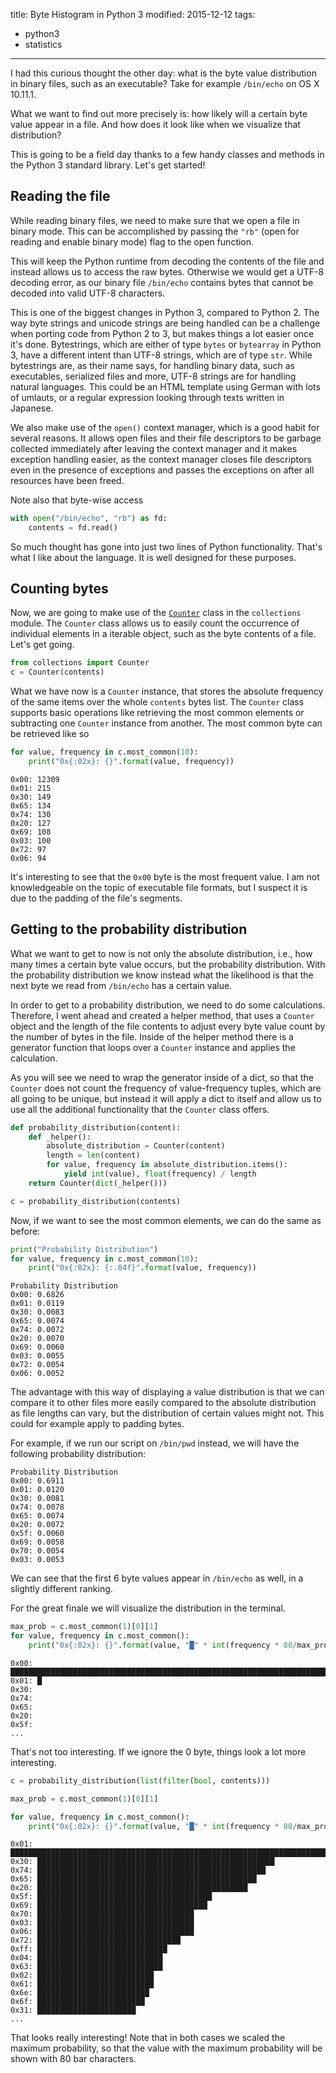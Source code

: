 title: Byte Histogram in Python 3
modified: 2015-12-12
tags:
  - python3
  - statistics
---
I had this curious thought the other day: what is the byte value distribution
in binary files, such as an executable? Take for example `/bin/echo` on OS X
10.11.1.

What we want to find out more precisely is: how likely will a certain byte value
appear in a file. And how does it look like when we visualize that distribution?

This is going to be a field day thanks to a few handy classes and methods in the
Python 3 standard library. Let's get started!

## Reading the file
While reading binary files, we need to make sure that we open a file in binary
mode. This can be accomplished by passing the `"rb"` (open for reading and
enable binary mode) flag to the open function.

This will keep the Python runtime from decoding the contents of the file and
instead allows us to access the raw bytes. Otherwise we would get a UTF-8
decoding error, as our binary file `/bin/echo` contains bytes that cannot be
decoded into valid UTF-8 characters.

This is one of the biggest changes in Python 3, compared to Python 2. The way
byte strings and unicode strings are being handled can be a challenge when
porting code from Python 2 to 3, but makes things a lot easier once it's done.
Bytestrings, which are either of type `bytes` or `bytearray` in Python 3,  have
a different intent than UTF-8 strings, which are of type `str`. While
bytestrings are, as their name says, for handling binary data, such as
executables, serialized files and more, UTF-8 strings are for handling natural
languages. This could be an HTML template using German with lots of umlauts, or
a regular expression looking through texts written in Japanese.

We also make use of the `open()` context manager, which is a good habit for
several reasons. It allows open files and their file descriptors to be garbage
collected immediately after leaving the context manager and it makes exception
handling easier, as the context manager closes file descriptors even in the
presence of exceptions and passes the exceptions on after all resources have
been freed.

Note also that byte-wise access

```python
with open("/bin/echo", "rb") as fd:
    contents = fd.read()
```

So much thought has gone into just two lines of Python functionality. That's
what I like about the language. It is well designed for these purposes.

## Counting bytes
Now, we are going to make use of the
[`Counter`](https://docs.python.org/3.5/library/collections.html#collections.Counter)
class in the `collections` module. The `Counter` class allows us to easily count
the occurrence of individual elements in a iterable object, such as the byte
contents of a file. Let's get going.

```python
from collections import Counter
c = Counter(contents)
```

What we have now is a `Counter` instance, that stores the absolute frequency of
the same items over the whole `contents` bytes list. The `Counter` class
supports basic operations like retrieving the most common elements or
subtracting one `Counter` instance from another. The most common byte can be
retrieved like so

```python
for value, frequency in c.most_common(10):
    print("0x{:02x}: {}".format(value, frequency))
```

```
0x00: 12309
0x01: 215
0x30: 149
0x65: 134
0x74: 130
0x20: 127
0x69: 108
0x03: 100
0x72: 97
0x06: 94
```

It's interesting to see that the `0x00` byte is the most frequent value. I am
not knowledgeable on the topic of executable file formats, but I suspect it is
due to the padding of the file's segments.

## Getting to the probability distribution
What we want to get to now is not only the absolute distribution, i.e., how many
times a certain byte value occurs, but the probability distribution. With the
probability distribution we know instead what the likelihood is that the next
byte we read from `/bin/echo` has a certain value.

In order to get to a probability distribution, we need to do some calculations.
Therefore, I went ahead and created a helper method, that uses a `Counter`
object and the length of the file contents to adjust every byte value count by
the number of bytes in the file. Inside of the helper method there is a
generator function that loops over a `Counter` instance and applies the
calculation.

As you will see we need to wrap the generator inside of a dict, so that the
`Counter` does not count the frequency of value-frequency tuples, which are all
going to be unique, but instead it will apply a dict to itself and allow us to
use all the additional functionality that the `Counter` class offers.

```python
def probability_distribution(content):
    def _helper():
        absolute_distribution = Counter(content)
        length = len(content)
        for value, frequency in absolute_distribution.items():
            yield int(value), float(frequency) / length
    return Counter(dict(_helper()))

c = probability_distribution(contents)
```

Now, if we want to see the most common elements, we can do the same as before:

```python
print("Probability Distribution")
for value, frequency in c.most_common(10):
    print("0x{:02x}: {:.04f}".format(value, frequency))
```

```
Probability Distribution
0x00: 0.6826
0x01: 0.0119
0x30: 0.0083
0x65: 0.0074
0x74: 0.0072
0x20: 0.0070
0x69: 0.0060
0x03: 0.0055
0x72: 0.0054
0x06: 0.0052
```

The advantage with this way of displaying a value distribution is that we can
compare it to other files more easily compared to the absolute distribution as
file lengths can vary, but the distribution of certain values might not. This
could for example apply to padding bytes.

For example, if we run our script on `/bin/pwd` instead, we will have the
following probability distribution:

```
Probability Distribution
0x00: 0.6911
0x01: 0.0120
0x30: 0.0081
0x74: 0.0078
0x65: 0.0074
0x20: 0.0072
0x5f: 0.0060
0x69: 0.0058
0x70: 0.0054
0x03: 0.0053
```

We can see that the first 6 byte values appear in `/bin/echo` as well, in a
slightly different ranking.

For the great finale we will visualize the distribution in the terminal.

```python
max_prob = c.most_common(1)[0][1]
for value, frequency in c.most_common():
    print("0x{:02x}: {}".format(value, "█" * int(frequency * 80/max_prob)))
```

```
0x00: ████████████████████████████████████████████████████████████████████████████████
0x01: █
0x30:
0x74:
0x65:
0x20:
0x5f:
...
```

That's not too interesting. If we ignore the 0 byte, things look a lot more
interesting.

```python
c = probability_distribution(list(filter(bool, contents)))

max_prob = c.most_common(1)[0][1]

for value, frequency in c.most_common():
    print("0x{:02x}: {}".format(value, "█" * int(frequency * 80/max_prob)))
```

```
0x01: ████████████████████████████████████████████████████████████████████████████████
0x30: █████████████████████████████████████████████████████
0x74: ███████████████████████████████████████████████████
0x65: █████████████████████████████████████████████████
0x20: ███████████████████████████████████████████████
0x5f: ███████████████████████████████████████
0x69: ██████████████████████████████████████
0x70: ███████████████████████████████████
0x03: ███████████████████████████████████
0x06: ███████████████████████████████████
0x72: ████████████████████████████████
0xff: █████████████████████████████
0x04: ████████████████████████████
0x63: ████████████████████████████
0x02: ██████████████████████████
0x61: ██████████████████████████
0x6e: █████████████████████████
0x6f: ████████████████████████
0x31: ██████████████████████
...
```

That looks really interesting! Note that in both cases we scaled the maximum
probability, so that the value with the maximum probability will be shown with 80
bar characters.
